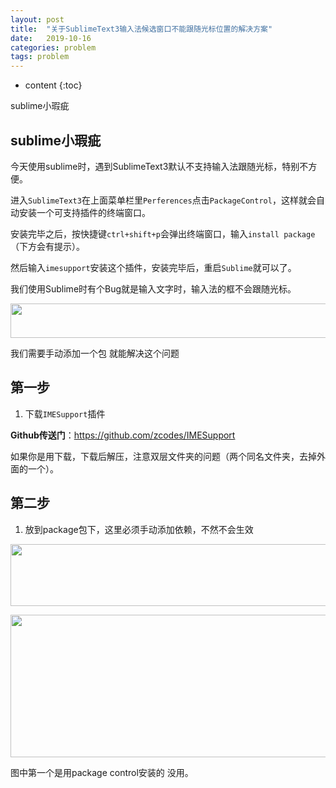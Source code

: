 ```yaml
---
layout: post
title:  "关于SublimeText3输入法候选窗口不能跟随光标位置的解决方案"
date:   2019-10-16
categories: problem
tags: problem
---
```


* content
{:toc}

sublime小瑕疵




## sublime小瑕疵
今天使用sublime时，遇到SublimeText3默认不支持输入法跟随光标，特别不方便。

进入`SublimeText3`在上面菜单栏里`Perferences`点击`PackageControl`，这样就会自动安装一个可支持插件的终端窗口。

安装完毕之后，按快捷键`ctrl+shift+p`会弹出终端窗口，输入`install package`（下方会有提示）。

然后输入`imesupport`安装这个插件，安装完毕后，重启`Sublime`就可以了。

<div class="htmledit_views" id="content_views">
                                            <p>我们使用Sublime时有个Bug就是输入文字时，输入法的框不会跟随光标。</p>

<p><img alt="" class="has" height="55" src="https://img-blog.csdnimg.cn/20190220142828949.png" width="633"></p>

<p>我们需要手动添加一个包 就能解决这个问题</p>

## 第一步
1. 下载`IMESupport`插件

<p><strong>Github传送门</strong>：<a href="https://github.com/zcodes/IMESupport" rel="nofollow" data-token="0dce66f1378bbdf8a96f5c646cf34dce">https://github.com/zcodes/IMESupport</a>&nbsp;</p>

<p>如果你是用下载，下载后解压，注意双层文件夹的问题（两个同名文件夹，去掉外面的一个）。</p>

## 第二步
1. 放到package包下，这里必须手动添加依赖，不然不会生效

<p><img alt="" class="has" height="99" src="https://img-blog.csdnimg.cn/20190220143321812.png" width="765"></p>

<p><img alt="" class="has" height="228" src="https://img-blog.csdnimg.cn/20190220143347979.png?x-oss-process=image/watermark,type_ZmFuZ3poZW5naGVpdGk,shadow_10,text_aHR0cHM6Ly9ibG9nLmNzZG4ubmV0L3FxXzM0MTMxMzk5,size_16,color_FFFFFF,t_70" width="739"></p>

<p>图中第一个是用package control安装的 没用。</p>                                    </div>